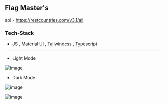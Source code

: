 ## Flag Master's

api - https://restcountries.com/v3.1/all

### Tech-Stack
- JS , Material UI , Tailwindcss , Typescript 
---

- Light Mode
  
![image](https://github.com/BroLetsCodeIt/Flag-Master/assets/113767803/0e24ff25-352b-447f-b16f-8d904ccd3307)

- Dark Mode
  
![image](https://github.com/BroLetsCodeIt/Flag-Master/assets/113767803/8c45a595-eff6-4a7d-8af2-b0ce02186d20)


![image](https://github.com/BroLetsCodeIt/Flag-Master/assets/113767803/62c77b43-1a04-42ff-80e7-452d90cf3e2e)

